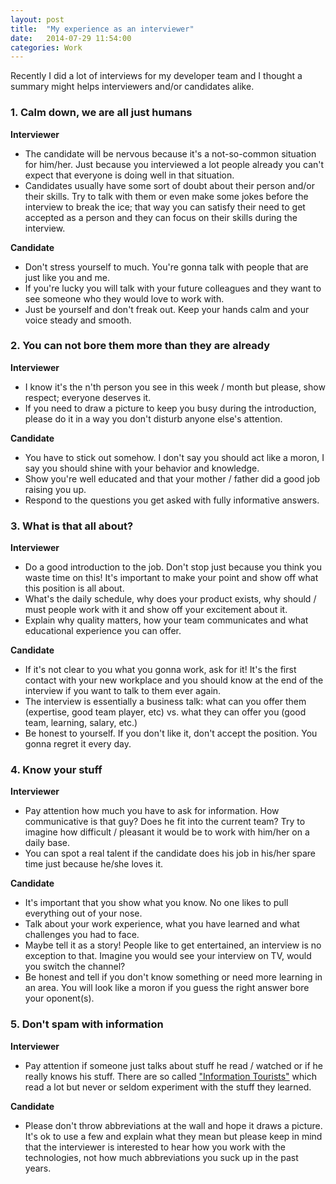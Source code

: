 ```yaml
---
layout: post
title:  "My experience as an interviewer"
date:   2014-07-29 11:54:00
categories: Work
---
```

Recently I did a lot of interviews for my developer team and I thought a summary might helps interviewers and/or candidates alike.

### 1. Calm down, we are all just humans

**Interviewer**

  - The candidate will be nervous because it's a not-so-common situation for him/her. Just because you interviewed a lot people already you can't expect that everyone is doing well in that situation.
  - Candidates usually have some sort of doubt about their person and/or their skills. Try to talk with them or even make some jokes before the interview to break the ice; that way you can satisfy their need to get accepted as a person and they can focus on their skills during the interview.

**Candidate**

  - Don't stress yourself to much. You're gonna talk with people that are just like you and me.
  - If you're lucky you will talk with your future colleagues and they want to see someone who they would love to work with.
  - Just be yourself and don't freak out. Keep your hands calm and your voice steady and smooth.

### 2. You can not bore them more than they are already

**Interviewer**

  - I know it's the n'th person you see in this week / month but please, show respect; everyone deserves it.
  - If you need to draw a picture to keep you busy during the introduction, please do it in a way you don't disturb anyone else's attention.
  
**Candidate**

  - You have to stick out somehow. I don't say you should act like a moron, I say you should shine with your behavior and knowledge.
  - Show you're well educated and that your mother / father did a good job raising you up.
  - Respond to the questions you get asked with fully informative answers.

### 3. What is that all about?

**Interviewer**

  - Do a good introduction to the job. Don't stop just because you think you waste time on this! It's important to make your point and show off what this position is all about.
  - What's the daily schedule, why does your product exists, why should / must people work with it and show off your excitement about it.
  - Explain why quality matters, how your team communicates and what educational experience you can offer.
  
**Candidate**

  - If it's not clear to you what you gonna work, ask for it! It's the first contact with your new workplace and you should know at the end of the interview if you want to talk to them ever again.
  - The interview is essentially a business talk: what can you offer them (expertise, good team player, etc) vs. what they can offer you (good team, learning, salary, etc.)
  - Be honest to yourself. If you don't like it, don't accept the position. You gonna regret it every day.

### 4. Know your stuff
  
**Interviewer**

  - Pay attention how much you have to ask for information. How communicative is that guy? Does he fit into the current team? Try to imagine how difficult / pleasant it would be to work with him/her on a daily base.
  - You can spot a real talent if the candidate does his job in his/her spare time just because he/she loves it.
  
**Candidate**

  - It's important that you show what you know. No one likes to pull everything out of your nose.
  - Talk about your work experience, what you have learned and what challenges you had to face.
  - Maybe tell it as a story! People like to get entertained, an interview is no exception to that. Imagine you would see your interview on TV, would you switch the channel?
  - Be honest and tell if you don't know something or need more learning in an area. You will look like a moron if you guess the right answer bore your oponent(s).

### 5. Don't spam with information
  
**Interviewer**

  - Pay attention if someone just talks about stuff he read / watched or if he really knows his stuff. There are so called ["Information Tourists"](/assets/knowledge_vs_experience.jpg) which read a lot but never or seldom experiment with the stuff they learned.
  
**Candidate**

  - Please don't throw abbreviations at the wall and hope it draws a picture. It's ok to use a few and explain what they mean but please keep in mind that the interviewer is interested to hear how you work with the technologies, not how much abbreviations you suck up in the past years.
